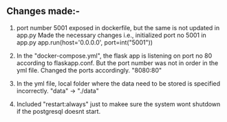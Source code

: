 ## Changes made:-

1) port number 5001 exposed in dockerfile, but the same is not updated in app.py 
   Made the necessary changes i.e., initialized port no 5001 in app.py
   app.run(host='0.0.0.0', port=int("5001"))

2) In the "docker-compose.yml", the flask app is listening on port no 80 according to flaskapp.conf. But the port number was not in      order in the yml file. Changed the ports accordingly.
    "8080:80"
    
3) In the yml file, local folder where the data need to be stored is specified incorrectly.
   "data" -> "./data"
   
4) Included "restart:always" just to makee sure the system wont shutdown if the postgresql doesnt start.

